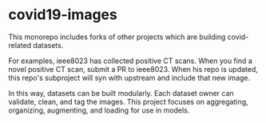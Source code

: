 # covid19-images

This monorepo includes forks of other projects which are building covid-related datasets. 

For examples, ieee8023 has collected positive CT scans. When you find a novel positive CT scan, submit a PR to ieee8023. When his repo is updated, this repo's subproject will syn with upstream and include that new image. 

In this way, datasets can be built modularly. Each dataset owner can validate, clean, and tag the images. This project focuses on aggregating, organizing, augmenting, and loading for use in models.
